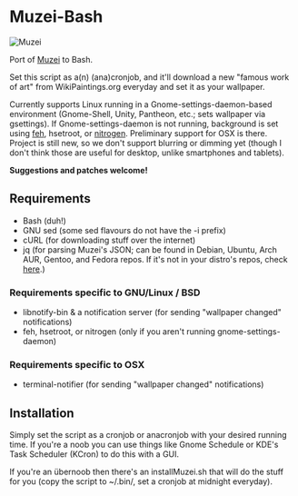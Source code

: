 # Muzei-Bash

  ![Muzei](http://i.imgur.com/vEFoIpw.png)

Port of [Muzei](https://github.com/romannurik/muzei/) to Bash.

Set this script as a(n) (ana)cronjob, and it'll download a new "famous work of art" from WikiPaintings.org everyday and set it as your wallpaper.

Currently supports Linux running in a Gnome-settings-daemon-based environment (Gnome-Shell, Unity, Pantheon, etc.; sets wallpaper via gsettings).  If Gnome-settings-daemon is not running, background is set using [feh](http://feh.finalrewind.org/), hsetroot, or [nitrogen](http://projects.l3ib.org/nitrogen/).  Preliminary support for OSX is there.  Project is still new, so we don't support blurring or dimming yet (though I don't think those are useful for desktop, unlike smartphones and tablets).

**Suggestions and patches welcome!**

## Requirements

* Bash (duh!)
* GNU sed (some sed flavours do not have the -i prefix)
* cURL (for downloading stuff over the internet)
* jq (for parsing Muzei's JSON; can be found in Debian, Ubuntu, Arch AUR, Gentoo, and Fedora repos.  If it's not in your distro's repos, check [here](http://stedolan.github.io/jq/download/).)

### Requirements specific to GNU/Linux / BSD

* libnotify-bin & a notification server (for sending "wallpaper changed" notifications)
* feh, hsetroot, or nitrogen (only if you aren't running gnome-settings-daemon)

### Requirements specific to OSX

* terminal-notifier (for sending "wallpaper changed" notifications)

## Installation

Simply set the script as a cronjob or anacronjob with your desired running time.  If you're a noob you can use things like Gnome Schedule or KDE's Task Scheduler (KCron) to do this with a GUI.

If you're an übernoob then there's an installMuzei.sh that will do the stuff for you (copy the script to ~/.bin/, set a cronjob at midnight everyday).
